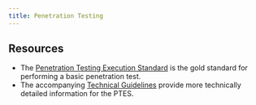 ```yaml
---
title: Penetration Testing
---
```


## Resources ##

* The [Penetration Testing Execution
  Standard](http://www.pentest-standard.org/index.php/Main_Page) is the gold
  standard for performing a basic penetration test.
* The accompanying [Technical
  Guidelines](http://www.pentest-standard.org/index.php/PTES_Technical_Guidelines)
  provide more technically detailed information for the PTES.
